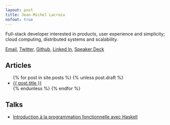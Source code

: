 ```yaml
---
layout: post
title: Jean-Michel Lacroix
nofoot: true
---
```


Full-stack developer interested in products, user experience and simplicity; cloud computing, distributed systems and scalability.

<a href="mailto:&nbsp;j&nbsp;e&nbsp;&#64;&nbsp;n&nbsp;&#45;m&nbsp;i&nbsp;&#46;&nbsp;c&nbsp;h">Email</a>,
[Twitter](http://twitter.com/jmlacroix),
[Github](http://github.com/jmlacroix),
[Linked In](http://linkedin.com/in/jmlacroix),
[Speaker Deck](http://speakerdeck.com/u/jmlacroix)

Articles
--------

<ul>
{% for post in site.posts %}
  {% unless post.draft %}
  <li><a href="{{ post.url }}">{{ post.title }}</a></li>
  {% endunless %}
{% endfor %}
</ul>

Talks
-----

 - <a href="/archives/ipfh.html">Introduction à la programmation fonctionnelle avec Haskell</a>
